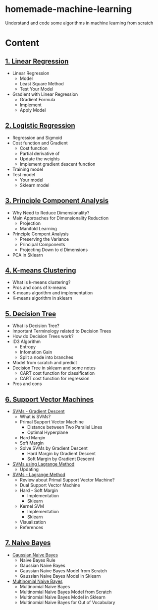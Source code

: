 # homemade-machine-learning
Understand and code some algorithms in machine learning from scratch

# Content
## [1. Linear Regression](https://github.com/QuyAnh2005/homemade-machine-learning/tree/main/Linear%20Regression)
- Linear Regression
  - Model
  - Least Square Method
  - Test Your Model
- Gradient with Linear Regression
  - Gradient Formula
  - Implement
  - Apply Model
  
## [2. Logistic Regression](https://github.com/QuyAnh2005/homemade-machine-learning/blob/main/2%20-%20Logistic%20Regression)
- Regression and Sigmoid
- Cost function and Gradient
  - Cost function
  - Partial derivative of 
  - Update the weights
  - Implement gradient descent function
- Training model
- Test model
  - Your model
  - Sklearn model
  
## [3. Principle Component Analysis](https://github.com/QuyAnh2005/homemade-machine-learning/tree/main/3%20-%20Principle%20Component%20Analysis)
- Why Need to Reduce Dimensionality?
- Main Approaches for Dimensionality Reduction
  - Projection
  - Manifold Learning
- Principle Compent Analysis
  - Preserving the Variance
  - Principal Components
  - Projecting Down to d Dimensions
- PCA in Sklearn

## [4. K-means Clustering](https://github.com/QuyAnh2005/homemade-machine-learning/blob/ec749a151c4fe399141f203f699ff3260f31902d/4%20-%20K-means)
- What is k-means clustering?
- Pros and cons of k-means
- K-means algorithm and implementation
- K-means algorithm in sklearn

## [5. Decision Tree](https://github.com/QuyAnh2005/homemade-machine-learning/blob/ec749a151c4fe399141f203f699ff3260f31902d/5%20-%20Decision%20Tree)
- What is Decision Tree?
- Important Terminology related to Decision Trees
- How do Decision Trees work?
- ID3 Algorithm
  - Entropy
  - Infomation Gain
  - Split a node into branches
- Model from scratch and predict
- Decision Tree in sklearn and some notes
  - CART cost function for classification
  - CART cost function for regression
- Pros and cons

## [6. Support Vector Machines](https://github.com/QuyAnh2005/homemade-machine-learning/tree/ec749a151c4fe399141f203f699ff3260f31902d/6%20-%20Support%20Vector%20Machine)
- [SVMs - Gradient Descent](https://github.com/QuyAnh2005/homemade-machine-learning/blob/main/6%20-%20Support%20Vector%20Machine/SVMs%20-%20Part%201%20-%20Gradient%20Descent.ipynb)
  - What is SVMs?
  - Primal Support Vector Machine
    - Distance between Two Parallel Lines
    - Optimal Hyperplane
  - Hard Margin
  - Soft Margin
  - Solve SVMs by Gradient Descent
    - Hard Margin by Gradient Descent
    - Soft Margin by Gradient Descent
- [SVMs using Lagrange Method]()
  - Updating
- [SVMs - Lagrange Method](https://github.com/QuyAnh2005/homemade-machine-learning/blob/main/6%20-%20Support%20Vector%20Machine/SVMs%20-%20Part%202%20-%20Lagrange%20Method.ipynb)
  - Review about Primal Support Vector Machine?
  - Dual Support Vector Machine
  - Hard - Soft Margin
    - Implementation
    - Sklearn
  - Kernel SVM
    - Implementation
    - Sklearn
  - Visualization
  - References

  
## [7. Naive Bayes](https://github.com/QuyAnh2005/homemade-machine-learning/tree/ec749a151c4fe399141f203f699ff3260f31902d/7%20-%20Naive%20Bayes)
- [Gaussian Naive Bayes](https://github.com/QuyAnh2005/homemade-machine-learning/blob/ec749a151c4fe399141f203f699ff3260f31902d/7%20-%20Naive%20Bayes/Gaussian%20Naive%20Bayes.ipynb)
  - Naive Bayes Rule
  - Gaussian Naive Bayes
  - Gaussian Naive Bayes Model from Scratch
  - Gaussian Naive Bayes Model in Sklearn
- [Multinomial Naive Bayes](https://github.com/QuyAnh2005/homemade-machine-learning/blob/ec749a151c4fe399141f203f699ff3260f31902d/7%20-%20Naive%20Bayes/Multinomial%20Naives%20Nayes.ipynb)
  - Multinomial Naive Bayes
  - Multinomial Naive Bayes Model from Scratch
  - Multinomial Naive Bayes Model in Sklearn
  - Multinomial Naive Bayes for Out of Vocabulary
